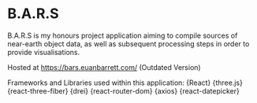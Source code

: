 # B.A.R.S

B.A.R.S is my honours project application aiming to compile sources of near-earth object data, as well as subsequent processing steps in order to provide visualisations.

Hosted at https://bars.euanbarrett.com/ (Outdated Version)

Frameworks and Libraries used within this application: {React} {three.js} {react-three-fiber} {drei} {react-router-dom} {axios} {react-datepicker}
